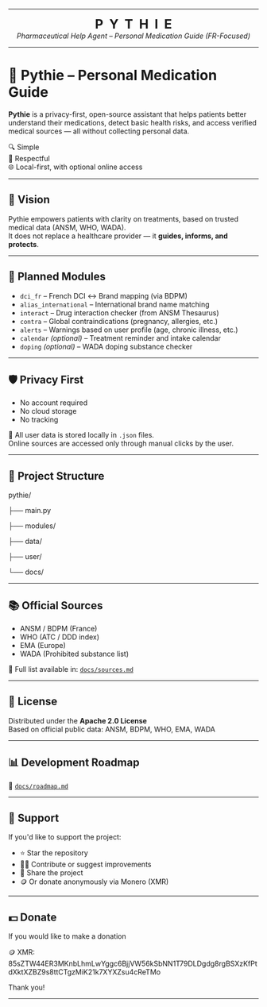 
---

<p align="center">
  <strong style="font-size: 1.6rem;">P&nbsp;&nbsp;Y&nbsp;&nbsp;T&nbsp;&nbsp;H&nbsp;&nbsp;I&nbsp;&nbsp;E</strong><br>
  <em>Pharmaceutical Help Agent – Personal Medication Guide (FR-Focused)</em>
</p>

---

# 🧠 Pythie – Personal Medication Guide

**Pythie** is a privacy-first, open-source assistant that helps patients better understand their medications, detect basic health risks, and access verified medical sources — all without collecting personal data.

🔍 Simple  
🔐 Respectful  
🌐 Local-first, with optional online access

---

## 🎯 Vision

Pythie empowers patients with clarity on treatments, based on trusted medical data (ANSM, WHO, WADA).  
It does not replace a healthcare provider — it **guides, informs, and protects**.

---

## 🧱 Planned Modules

- `dci_fr` – French DCI ↔ Brand mapping (via BDPM)
- `alias_international` – International brand name matching
- `interact` – Drug interaction checker (from ANSM Thesaurus)
- `contra` – Global contraindications (pregnancy, allergies, etc.)
- `alerts` – Warnings based on user profile (age, chronic illness, etc.)
- `calendar` *(optional)* – Treatment reminder and intake calendar
- `doping` *(optional)* – WADA doping substance checker

---

## 🛡️ Privacy First

- No account required  
- No cloud storage  
- No tracking

📁 All user data is stored locally in `.json` files.  
Online sources are accessed only through manual clicks by the user.

---

## 📁 Project Structure

pythie/

├── main.py

├── modules/

├── data/

├── user/

└── docs/

---

## 📚 Official Sources

- ANSM / BDPM (France)
- WHO (ATC / DDD index)
- EMA (Europe)
- WADA (Prohibited substance list)

📄 Full list available in: [`docs/sources.md`](docs/sources.md)

---

## 📄 License

Distributed under the **Apache 2.0 License**  
Based on official public data: ANSM, BDPM, WHO, EMA, WADA

---

## 📊 Development Roadmap

🧱 [`docs/roadmap.md`](docs/roadmap.md)

---

## 🙏 Support

If you'd like to support the project:

- ⭐ Star the repository  
- 🧑‍💻 Contribute or suggest improvements  
- 📢 Share the project  
- 🪙 Or donate anonymously via Monero (XMR)

---

## 💵 Donate 

If you would like to make a donation 
 
🪙 XMR: 85sZTW44ER3MKnbLhmLwYggc6BjjVW56kSbNN1T79DLDgdg8rgBSXzKfPtdXktXZBZ9s8ttCTgzMiK21k7XYXZsu4cReTMo 
 
Thank you!

---


